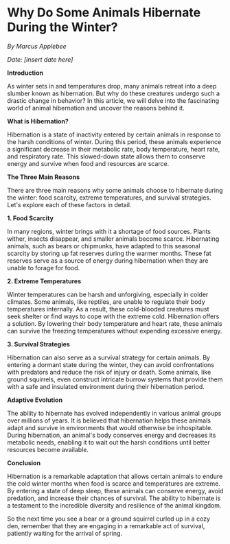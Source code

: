 # **Why Do Some Animals Hibernate During the Winter?**

*By Marcus Applebee*

*Date: [insert date here]*

**Introduction**

As winter sets in and temperatures drop, many animals retreat into a deep slumber known as hibernation. But why do these creatures undergo such a drastic change in behavior? In this article, we will delve into the fascinating world of animal hibernation and uncover the reasons behind it.

**What is Hibernation?**

Hibernation is a state of inactivity entered by certain animals in response to the harsh conditions of winter. During this period, these animals experience a significant decrease in their metabolic rate, body temperature, heart rate, and respiratory rate. This slowed-down state allows them to conserve energy and survive when food and resources are scarce.

**The Three Main Reasons**

There are three main reasons why some animals choose to hibernate during the winter: food scarcity, extreme temperatures, and survival strategies. Let's explore each of these factors in detail.

**1. Food Scarcity**

In many regions, winter brings with it a shortage of food sources. Plants wither, insects disappear, and smaller animals become scarce. Hibernating animals, such as bears or chipmunks, have adapted to this seasonal scarcity by storing up fat reserves during the warmer months. These fat reserves serve as a source of energy during hibernation when they are unable to forage for food.

**2. Extreme Temperatures**

Winter temperatures can be harsh and unforgiving, especially in colder climates. Some animals, like reptiles, are unable to regulate their body temperatures internally. As a result, these cold-blooded creatures must seek shelter or find ways to cope with the extreme cold. Hibernation offers a solution. By lowering their body temperature and heart rate, these animals can survive the freezing temperatures without expending excessive energy.

**3. Survival Strategies**

Hibernation can also serve as a survival strategy for certain animals. By entering a dormant state during the winter, they can avoid confrontations with predators and reduce the risk of injury or death. Some animals, like ground squirrels, even construct intricate burrow systems that provide them with a safe and insulated environment during their hibernation period.

**Adaptive Evolution**

The ability to hibernate has evolved independently in various animal groups over millions of years. It is believed that hibernation helps these animals adapt and survive in environments that would otherwise be inhospitable. During hibernation, an animal's body conserves energy and decreases its metabolic needs, enabling it to wait out the harsh conditions until better resources become available.

**Conclusion**

Hibernation is a remarkable adaptation that allows certain animals to endure the cold winter months when food is scarce and temperatures are extreme. By entering a state of deep sleep, these animals can conserve energy, avoid predation, and increase their chances of survival. The ability to hibernate is a testament to the incredible diversity and resilience of the animal kingdom.

So the next time you see a bear or a ground squirrel curled up in a cozy den, remember that they are engaging in a remarkable act of survival, patiently waiting for the arrival of spring.